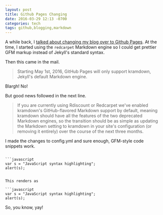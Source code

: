 ```yaml
---
layout: post
title: Github Pages Changing
date: 2016-03-29 12:13 -0700
categories: tech
tags: github,blogging,markdown
---
```


A while back, I [talked about changing my blog over to Github Pages](http://lowlyadmin.com/tech/2015/12/23/blogging-with-github-pages/). At the time, I started using the `redcarpet` Markdown engine so I could get prettier GFM markup instead of Jekyll's standard syntax. 

Then this came in the mail. 

> Starting May 1st, 2016, GitHub Pages will only support kramdown, Jekyll's default Markdown engine.

Blargh! No!

But good news followed in the next line.

> If you are currently using Rdiscount or Redcarpet we've enabled kramdown's GitHub-flavored Markdown support by default, meaning kramdown should have all the features of the two deprecated Markdown engines, so the transition should be as simple as updating the Markdown setting to kramdown in your site's configuration (or removing it entirely) over the course of the next three months.

I made the changes to config.yml and sure enough, GFM-style code snippets work.

```

```javascript
var s = "JavaScript syntax highlighting";
alert(s);
```

```

This renders as 

```javascript
var s = "JavaScript syntax highlighting";
alert(s);
```

So, you know, yay!
